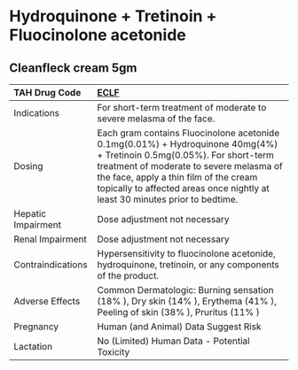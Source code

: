# Hydroquinone + Tretinoin + Fluocinolone acetonide

## Cleanfleck cream 5gm

| TAH Drug Code      | [ECLF](https://www.tahsda.org.tw/drugs/hissearch.php?drug_code=ECLF)                                                                                                                                                                                                                       |
|:-------------------|:-------------------------------------------------------------------------------------------------------------------------------------------------------------------------------------------------------------------------------------------------------------------------------------------|
| Indications        | For short-term treatment of moderate to severe melasma of the face.                                                                                                                                                                                                                        |
| Dosing             | Each gram contains Fluocinolone acetonide 0.1mg(0.01%) + Hydroquinone 40mg(4%) + Tretinoin 0.5mg(0.05%). For short-term treatment of moderate to severe melasma of the face, apply a thin film of the cream topically to affected areas once nightly at least 30 minutes prior to bedtime. |
| Hepatic Impairment | Dose adjustment not necessary                                                                                                                                                                                                                                                              |
| Renal Impairment   | Dose adjustment not necessary                                                                                                                                                                                                                                                              |
| Contraindications  | Hypersensitivity to fluocinolone acetonide, hydroquinone, tretinoin, or any components of the product.                                                                                                                                                                                     |
| Adverse Effects    | Common Dermatologic: Burning sensation (18% ), Dry skin (14% ), Erythema (41% ), Peeling of skin (38% ), Pruritus (11% )                                                                                                                                                                   |
| Pregnancy          | Human (and Animal) Data Suggest Risk                                                                                                                                                                                                                                                       |
| Lactation          | No (Limited) Human Data - Potential Toxicity                                                                                                                                                                                                                                               |

